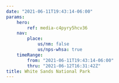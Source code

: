 ```yaml
---
date: "2021-06-11T19:43:14-06:00"
params:
    hero:
        ref: media-c4pyry5hcv36
    nav:
        place:
            us/nm: false
            us/nps-whsa: true
    timeRange:
        from: "2021-06-11T19:43:14-06:00"
        thru: "2021-06-12T16:31:42Z"
title: White Sands National Park
---
```

